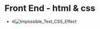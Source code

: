 # Front End - html & css
- 🌐![Impossible_Text_CSS_Effect](https://repl.it/@rohancce/Impossible-Text-CSS-Effect)